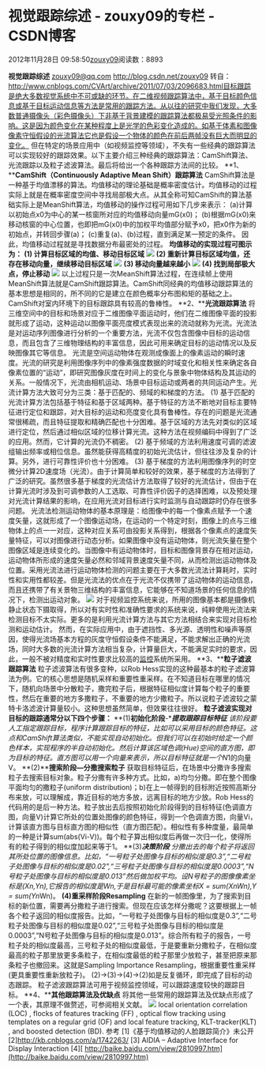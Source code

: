 
# 视觉跟踪综述 - zouxy09的专栏 - CSDN博客


2012年11月28日 09:58:50[zouxy09](https://me.csdn.net/zouxy09)阅读数：8893


**视觉跟踪综述**
zouxy09@qq.com
http://blog.csdn.net/zouxy09
转自：http://www.cnblogs.com/CVArt/archive/2011/07/03/2096683.html目标跟踪是绝大多数视觉系统中不可或缺的环节。在二维视频跟踪算法中，基于目标颜色信息或基于目标运动信息等方法是常用的跟踪方法。从以往的研究中我们发现，大多数普通摄像头（彩色摄像头）下非基于背景建模的跟踪算法都极易受光照条件的影响。这是因为颜色变化在某种程度上是光学的色彩变化造成的。如基于体素和图像像素守恒假设的光流算法它也是假设一个物体的颜色在前后两帧没有巨大而明显的变化。
但在特定的场景应用中（如视频监控等领域），不失有一些经典的跟踪算法可以实现较好的跟踪效果。以下主要介绍三种经典的跟踪算法：CamShift算法、光流跟踪以及粒子滤波算法。最后将给出一个各种跟踪方法间的比较。
**1、****CamShift（****Continuously Adaptive Mean Shift****）跟踪算法**
CamShift算法是一种基于均值漂移的算法。均值移动的理论基础是概率密度估计。均值移动的过程实际上就是在概率密度空间中寻找局部极大点。从其全称可知CamShift的算法基础实际上是MeanShift算法，均值移动的操作过程可用如下几步来表示：
(a)计算以初始点x­0为中心的某一核窗所对应的均值移动向量mG(x0)；
(b)根据mG(x0)来移动核窗的中心位置，也即把mG(x0)中的加权平均值部分赋予x0，把x0作为新的初始点，并转回步骤(a)；
(c)重复(a)、(b)过程，直到满足某一预定的条件。
因此，均值移动过程就是寻找数据分布最密处的过程。
**均值移动的实现过程可图示为：**
**(1) 计算目标区域的均值、移动目标区域**
![](http://pic002.cnblogs.com/images/2011/312370/2011070311370478.jpg)
**(2) 重新计算目标区域均值，还存在移动向量，继续移动目标区域**
![](http://pic002.cnblogs.com/images/2011/312370/2011070311381650.jpg)
**(3) 移动向量越来越小**
![](http://pic002.cnblogs.com/images/2011/312370/2011070311390945.jpg)
**(4) 找到局部极大点，停止移动**
![](http://pic002.cnblogs.com/images/2011/312370/2011070311400753.jpg)
以上过程只是一次MeanShift算法过程，在连续帧上使用MeanShift算法就是CamShift跟踪算法。CamShift同经典的均值移动跟踪算法的基本思想是相同的，所不同的它是建立在颜色概率分布图和矩的基础之上。CamShift对室内环境下的目标跟踪具有较高的鲁棒性。
**2、****光流跟踪算法**
将三维空间中的目标和场景对应于二维图像平面运动时，他们在二维图像平面的投影就形成了运动，这种运动以图像平面亮度模式表现出来的流动就称为光流。光流法是对运动序列图像进行分析的一个重要方法，光流不仅包含图像中目标的运动信息，而且包含了三维物理结构的丰富信息，因此可用来确定目标的运动情况以及反映图像其它等信息。
光流是空间运动物体在观测成像面上的像素运动的瞬时速度。光流的研究是利用图像序列中的像素强度数据的时域变化和相关性来确定各自像素位置的“运动”，即研究图像灰度在时间上的变化与景象中物体结构及其运动的关系。一般情况下，光流由相机运动、场景中目标运动或两者的共同运动产生。光流计算方法大致可分为三类：基于匹配的、频域的和梯度的方法。
(1) 基于匹配的光流计算方法包括基于特征和基于区域两种。基于特征的方法不断地对目标主要特征进行定位和跟踪，对大目标的运动和亮度变化具有鲁棒性。存在的问题是光流通常很稀疏，而且特征提取和精确匹配也十分困难。基于区域的方法先对类似的区域进行定位，然后通过相似区域的位移计算光流。这种方法在视频编码中得到了广泛的应用。然而，它计算的光流仍不稠密。
(2) 基于频域的方法利用速度可调的滤波组输出频率或相位信息。虽然能获得高精度的初始光流估计，但往往涉及复杂的计算。另外，进行可靠性评价也十分困难。
(3) 基于梯度的方法利用图像序列的时空微分计算2D速度场（光流）。由于计算简单和较好的效果，基于梯度的方法得到了广泛的研究。虽然很多基于梯度的光流估计方法取得了较好的光流估计，但由于在计算光流时涉及到可调参数的人工选取、可靠性评价因子的选择困难，以及预处理对光流计算结果的影响，在应用光流对目标进行实时监测与自动跟踪时仍存在很多问题。
光流法检测运动物体的基本原理是：给图像中的每一个像素点赋予一个速度矢量，这就形成了一个图像运动场，在运动的一个特定时刻，图像上的点与三维物体上的点一一对应，这种对应关系可由投影关系得到，根据各个像素点的速度矢量特征，可以对图像进行动态分析。如果图像中没有运动物体，则光流矢量在整个图像区域是连续变化的。当图像中有运动物体时，目标和图像背景存在相对运动，运动物体所形成的速度矢量必然和邻域背景速度矢量不同，从而检测出运动物体及位置。采用光流法进行运动物体检测的问题主要在于大多数光流法计算耗时，实时性和实用性都较差。但是光流法的优点在于光流不仅携带了运动物体的运动信息，而且还携带了有关景物三维结构的丰富信息，它能够在不知道场景的任何信息的情况下，检测出运动对象。
![](http://pic002.cnblogs.com/images/2011/312370/2011070311420555.jpg)
对于视频监控系统来说，所用的图像基本都是摄像机静止状态下摄取得，所以对有实时性和准确性要求的系统来说，纯粹使用光流法来检测目标不太实际。更多的是利用光流计算方法与其它方法相结合来实现对目标检测和运动估计。
然而，在实际应用中，由于遮挡性、多光源、透明性和噪声等原因，使得光流场基本方程的灰度守恒假设条件不能满足，不能求解出正确的光流场，同时大多数的光流计算方法相当复杂，计算量巨大，不能满足实时的要求，因此，一般不被对精度和实时性要求比较高的[监控](http://baike.baidu.com/view/4340.htm)系统所采用。
**3、****粒子滤波跟踪算法**
粒子滤波算法有很多变种，以Rob Hess实现的这种最基本的粒子滤波算法为例。它的核心思想是随机采样和重要性重采样。在不知道目标在哪里的情况下，随机向场景中分散粒子，撒完粒子后，根据特征相似度计算每个粒子的重要性，然后在重要的地方多撒粒子，不重要的地方少撒粒子。所以说粒子滤波较之蒙特卡洛滤波计算量较小。这种思想虽然简单，但效果往往很好。
**粒子滤波实现对目标的跟踪通常分以下四个步骤：**
**(1)****初始化阶段****-****提取跟踪目标特征**
该阶段要人工指定跟踪目标，程序计算跟踪目标的特征，比如可以采用目标的颜色特征。这点和CamShift算法类似，不能实现自动初始化。但我们可以在初始时给定一个颜色样本，实现程序的半自动初始化。然后计算该区域色调(Hue)空间的直方图，即为目标的特征。直方图可以用一个向量来表示，所以目标特征就是一个N*1的向量V。
**(2)****搜索阶段—分撒搜索粒子**
获取目标特征后，在场景中分撒许多搜索粒子去搜索目标对象。粒子分撒有许多种方式。比如，a)均匀分撒。即在整个图像平面均匀的撒粒子(uniform distribution)；b)在上一帧得到的目标附近按照高斯分布来放，可以理解成，靠近目标的地方多放，远离目标的地方少放。Rob
 Hess的代码用的是后一种方法。粒子放出去后按照初始化阶段得到的目标特征(色调直方图，向量V)计算它所处的位置处图像的颜色特征，得到一个色调直方图，向量Vi，计算该直方图与目标直方图的相似性（直方图匹配）。相似性有多种度量，最简单的一种是计算sum(abs(Vi-V))。每个粒子算出相似度后再做一次归一化，使得所有的粒子得到的相似度加起来等于1。
**(3)****决策阶段**
分撒出去的每个粒子将返回其所处位置的图像信息。比如，“一号粒子处图像与目标的相似度是0.3”,“二号粒子处图像与目标的相似度是0.02”,“三号粒子处图像与目标的相似度是0.0003”,“N号粒子处图像与目标的相似度是0.013”然后做加权平均。设N号粒子的图像像素坐标是(Xn,Yn),它报告的相似度是Wn,于是目标最可能的像素坐标X
 = sum(Xn*Wn),Y = sum(Yn*Wn)。
**(4)****重采样阶段****Resampling**
在新的一帧图像里，为了搜索到目标的新位置，需要再分撒粒子进行搜索。但现在应该怎样分撒呢？这要根据上一帧各个粒子返回的相似度报告。比如，“一号粒子处图像与目标的相似度是0.3”,“二号粒子处图像与目标的相似度是0.02”,“三号粒子处图像与目标的相似度是0.0003”,“N号粒子处图像与目标的相似度是0.013”。综合所有粒子的报告，一号粒子处的相似度最高，三号粒子处的相似度最低，于是要重新分撒粒子，在相似度最高的粒子那里放更多条粒子，在相似度最低的粒子那里少放粒子，甚至把原来那条粒子也撤回来。这就是Sampling
 Importance Resampling，根据重要性重采样(更具重要性重新放粒子)。
(2)->(3)->(4)->(2)如是反复循环，即完成了目标的动态跟踪。
粒子滤波跟踪算法可用于视频监控领域，可以跟踪速度较快的跟踪目标。
**4、****其他跟踪算法及优缺点**
将其他一些常用的跟踪算法及优缺点形成了一个表，其原理不做赘述，可参阅相关文献。
![](http://pic002.cnblogs.com/images/2011/312370/2011070311442053.jpg)
local orientation correlation (LOC) , flocks of features tracking (FF) , optical flow tracking using templates on a regular grid (OF) and local feature tracking, KLT-tracker(KLT) , and boosted detection
 (BD).
参考
[1]《基于均值移动的人脸跟踪简介》未公开
[2]http://kb.cnblogs.com/a/1742263/
[3] AIDIA – Adaptive Interface for Display Interaction
[4][
http://baike.baidu.com/view/2810997.htm](http://baike.baidu.com/view/2810997.htm)

